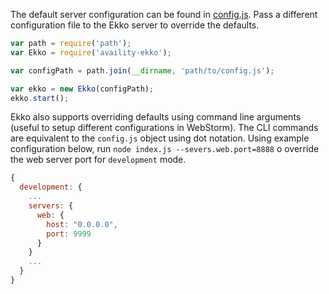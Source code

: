 The default server configuration can be found in [config.js](./config.js).  Pass a different configuration file to the Ekko server to override the defaults.

```js
var path = require('path');
var Ekko = require('availity-ekko');

var configPath = path.join(__dirname, 'path/to/config.js');

var ekko = new Ekko(configPath);
ekko.start();
```

Ekko also supports overriding defaults using command line arguments (useful to setup different configurations in WebStorm).  The CLI commands are equivalent to the `config.js` object using dot notation.  Using example configuration below, run `node index.js --severs.web.port=8888` o override the web server port for `development` mode.

```javascript
{
  development: {
    ...
    servers: {
      web: {
        host: "0.0.0.0",
        port: 9999
      }
    }
    ...
  }
}
```

